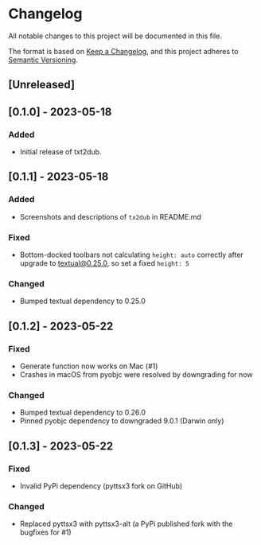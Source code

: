 # Changelog

All notable changes to this project will be documented in this file.

The format is based on [Keep a Changelog](https://keepachangelog.com/en/1.0.0/),
and this project adheres to [Semantic Versioning](https://semver.org/spec/v2.0.0.html).


## [Unreleased]


## [0.1.0] - 2023-05-18

### Added

- Initial release of txt2dub.


## [0.1.1] - 2023-05-18

### Added

- Screenshots and descriptions of `tx2dub` in README.md

### Fixed

- Bottom-docked toolbars not calculating `height: auto` correctly after upgrade to textual@0.25.0, so set a fixed `height: 5`

### Changed

- Bumped textual dependency to 0.25.0


## [0.1.2] - 2023-05-22

### Fixed

- Generate function now works on Mac (#1)
- Crashes in macOS from pyobjc were resolved by downgrading for now

### Changed

- Bumped textual dependency to 0.26.0
- Pinned pyobjc dependency to downgraded 9.0.1 (Darwin only)


## [0.1.3] - 2023-05-22

### Fixed

- Invalid PyPi dependency (pyttsx3 fork on GitHub)

### Changed

- Replaced pyttsx3 with pyttsx3-alt (a PyPi published fork with the bugfixes for #1)
